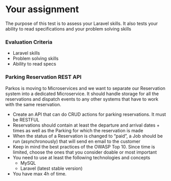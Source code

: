 

# Your assignment
The purpose of this test is to assess your Laravel skills. It also tests your ability to read specifications and your problem solving skills

### Evaluation Criteria
- Laravel skills
- Problem solving skills
- Ability to read specs

### Parking Reservation REST API

Parkos is moving to Microservices and we want to separate our Reservation system into a dedicated Microservice. It should handle storage for all the reservations and dispatch events to any other systems that have to work with the same reservation.

- Create an API that can do CRUD actions for parking reservations. It must be RESTFUL
- Reservations should contain at least the departure and arrival dates + times as well as the Parking for which the reservation is made
- When the status of a Reservation is changed to “paid”, a Job should be run (asynchronously) that will send en email to the customer
- Keep in mind the best practices of the OWASP Top 10. Since time is limited, choose the ones that you consider doable or most important
- You need to use at least the following technologies and concepts
    - MySQL
    - Laravel (latest stable version)
- You have max 4h of time. 
